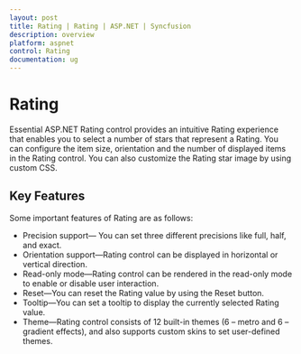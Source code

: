```yaml
---
layout: post
title: Rating | Rating | ASP.NET | Syncfusion
description: overview
platform: aspnet
control: Rating
documentation: ug
---
```


# Rating

Essential ASP.NET Rating control provides an intuitive Rating experience that enables you to select a number of stars that 
represent a Rating. You can configure the item size, orientation and the number of displayed items in the Rating control. 
You can also customize the Rating star image by using custom CSS.

## Key Features

Some important features of Rating are as follows:

* Precision support— You can set three different precisions like full, half, and exact.
* Orientation support—Rating control can be displayed in horizontal or vertical direction.
* Read-only mode—Rating control can be rendered in the read-only mode to enable or disable user interaction.
* Reset—You can reset the Rating value by using the Reset button.
* Tooltip—You can set a tooltip to display the currently selected Rating value.
* Theme—Rating control consists of 12 built-in themes (6 – metro and 6 – gradient effects), and also supports custom skins to set user-defined themes.
